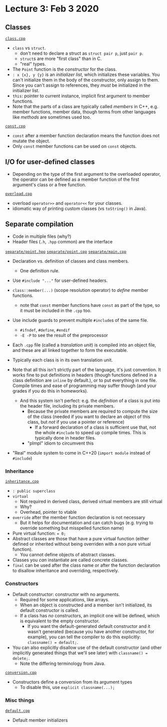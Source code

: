# Lecture 3: Feb 3 2020

## Classes

[`class.cpp`](class.cpp)

- `class` vs `struct`.
  - don't need to declare a struct as `struct pair p`, just `pair p`.
  - `struct`s are more "first class" than in C.
  - "real" types.
- The `Point` function is the _constructor_ for the class.
- `: x {x}, y {y}` is an _initializer list_, which initializes these variables. You can't initialize them in the body of the constructor, only assign to them. Since you can't assign to references, they _must_ be initialized in the initializer list.
- `this`: pointer to current instance, implicit first argument to member functions.
- Note that the parts of a class are typically called _members_ in C++, e.g. member functions, member data, though terms from other languages like _methods_ are sometimes used too.

[`const.cpp`](const.cpp)

- `const` after a member function declaration means the function does not mutate the object.
- Only `const` member functions can be used on `const` objects.

## I/O for user-defined classes

- Depending on the type of the first argument to the overloaded operator, the operator can be defined as a member function of the first argument's class or a free function.

[`overload.cpp`](overload.cpp)

- overload `operator>>` and `operator<<` for your classes.
- idiomatic way of printing custom classes (vs `toString()` in Java).

## Separate compilation

- Code in multiple files (why?)
- Header files (`.h`, `.hpp` common) are the interface

[`separate/point.hpp`](separate/point.hpp)
[`separate/point.cpp`](separate/point.cpp)
[`separate/main.cpp`](separate/main.cpp)

- Declaration vs. definition of classes and class members.
  - One definition rule.
- Use `#include "..."` for user-defined headers.
- `class::member(...)` (scope resolution operator) to _define_ member functions.
  - note that `const` member functions have `const` as part of the type, so it must be included in the `.cpp` too.
- Use include guards to prevent multiple `#include`s of the same file.
    - `#ifndef`, `#define`, `#endif`
  - `-E -P` to see the result of the preprocessor
- Each `.cpp` file (called a _translation unit_) is compiled into an object file, and these are all linked together to form the executable.
- Typically each class is in its own translation unit.

- Note that all this isn't strictly part of the language, it's just convention. It works fine to put definitions in headers (though functions defined in a class definition are `inline` by default.), or to put everything in one file. Compile times and ease of programming may suffer though (and your grades if you do this in homeworks).
  - And this system isn't perfect: e.g. the _definition_ of a class is put into the header file, including its private members.
  	- Because the private members are required to compute the size of the class (needed if you want to declare an object of this class, but _not_ if you use a pointer or reference)
	  - If a forward declaration of a class is sufficient use that, not the whole `#include` to speed up compile times. This is typically done in header files.
	- "pImpl" idiom to circumvent this
- "Real" module system to come in C++20 (`import module` instead of `#include`)

### Inheritance

[`inheritance.cpp`](inheritance.cpp)

- `: public superclass`
- `virtual`
  - Not required in derived class, derived virtual members are still virtual
  - Why?
  - Overhead, pointer to vtable
- `override` after the member function declaration is not necessary
  - But it helps for documentation and can catch bugs (e.g. trying to override something but misspelled function name)
- Pure virtual function: `= 0;`
- Abstract classes are those that have a pure virtual function (either defined or inherited without being overriden with a non pure virtual function).
  - You cannot define objects of abstract classes.
- Classes you _can_ instantiate are called concrete classes.
- `final` can be used after the class name or after the function declaration to disallow inheritance and overriding, respectively.

### Constructors

- Default constructor: constructor with no arguments.
  - Required for some applications, like arrays.
  - When an object is constructed and a member isn't initialized, its default constructor is called.
  - If a class has _no_ constructors, an implicit one will be defined, which is equivalent to the empty constructor.
    - If you want the default-generated default constructor and it wasn't generated (because you have another constructor, for example), you can tell the compiler to do this explicitly: `classname() = default;`.
- You can also explicitly disallow use of the default constructor (and other implicitly generated things that we'll see later) with `classname() = delete;`.
  - Note the differing terminology from Java.

[`conversion.cpp`](conversion.cpp)

- Constructors define a conversion from its argument types
  - To disable this, use `explicit classname(...);`

### Misc things

[`default.cpp`](default.cpp)

- Default member initializers
